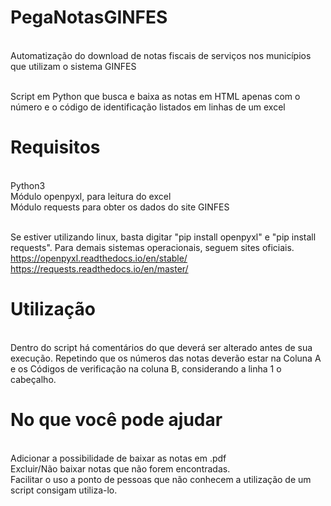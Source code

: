 # PegaNotasGINFES
<br/>Automatização do download de notas fiscais de serviços nos municípios que utilizam o sistema GINFES

<br/>Script em Python que busca e baixa as notas em HTML apenas com o número e o código de identificação listados em linhas de um excel

# Requisitos

<br/>Python3
<br/>Módulo openpyxl, para leitura do excel
<br/>Módulo requests para obter os dados do site GINFES

<br/>Se estiver utilizando linux, basta digitar "pip install openpyxl" e "pip install requests". Para demais sistemas operacionais, seguem sites oficiais.
<br/>https://openpyxl.readthedocs.io/en/stable/
<br/>https://requests.readthedocs.io/en/master/

# Utilização

<br/>Dentro do script há comentários do que deverá ser alterado antes de sua execução. Repetindo que os números das notas deverão estar na Coluna A e os Códigos de verificação na coluna B, considerando a linha 1 o cabeçalho.

# No que você pode ajudar

<br/>Adicionar a possibilidade de baixar as notas em .pdf
<br/>Excluir/Não baixar notas que não forem encontradas.
<br/>Facilitar o uso a ponto de pessoas que não conhecem a utilização de um script consigam utiliza-lo.
